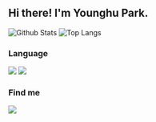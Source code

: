 
## Hi there! I'm Younghu Park.

![Github Stats](https://github-readme-stats.vercel.app/api?username=park-ing&hide=prs,contribs)
![Top Langs](https://github-readme-stats.vercel.app/api/top-langs/?username=park-ing&layout=compact)


### Language
<div>
<img src="https://img.shields.io/badge/Python-3776AB?style=flat-square&logo=Python&logoColor=white">
<img src="https://img.shields.io/badge/C++-00599C?style=flat-square&logo=cplusplus&logoColor=white">
  
  
### Find me
<div>
<img src="https://img.shields.io/badge/Gmail-d14836?style=flat-square&logo=Gmail&logoColor=white&link=mailto:yh.park8742@gmail.com">

  
<!--
**park-ing/park-ing** is a ✨ _special_ ✨ repository because its `README.md` (this file) appears on your GitHub profile.

Here are some ideas to get you started:

- 🔭 I’m currently working on 
- 🌱 I’m currently learning ...
- 👯 I’m looking to collaborate on ...
- 🤔 I’m looking for help with ...
- 💬 Ask me about 
- 📫 How to reach me: ...
- 😄 Pronouns: ...
- ⚡ Fun fact: ...
-->

